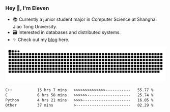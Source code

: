 ### Hey 👋, I'm Eleven

- 📚 Currently a junior student major in Computer Science at Shanghai Jiao Tong University.
- 🗃️ Interested in databases and distributed systems.
- ✨ Check out my [blog](https://blog.eleven.wiki) here.

![github contribution grid snake animation](https://raw.githubusercontent.com/El-even-11/El-even-11/output/github-contribution-grid-snake.svg)

<!--START_SECTION:waka-->

```text
C++           15 hrs 7 mins   >>>>>>>>>>>>>>-----------   55.77 %
C             6 hrs 58 mins   >>>>>>-------------------   25.74 %
Python        4 hrs 21 mins   >>>>---------------------   16.05 %
Other         37 mins         >------------------------   02.29 %
```

<!--END_SECTION:waka-->
